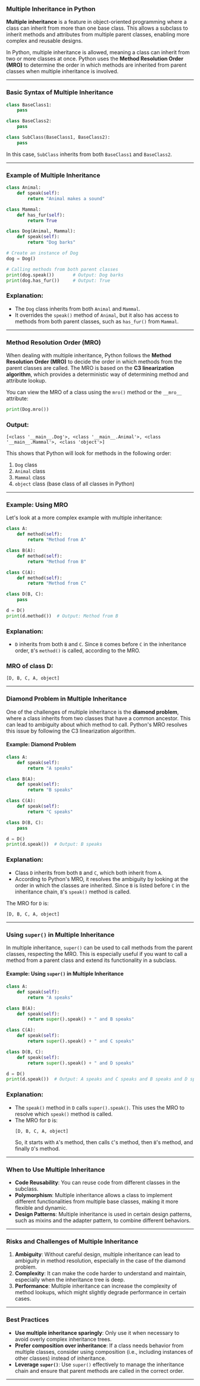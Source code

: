 ### **Multiple Inheritance in Python**

**Multiple inheritance** is a feature in object-oriented programming where a class can inherit from more than one base class. This allows a subclass to inherit methods and attributes from multiple parent classes, enabling more complex and reusable designs.

In Python, multiple inheritance is allowed, meaning a class can inherit from two or more classes at once. Python uses the **Method Resolution Order (MRO)** to determine the order in which methods are inherited from parent classes when multiple inheritance is involved.

---

### **Basic Syntax of Multiple Inheritance**

```python
class BaseClass1:
    pass

class BaseClass2:
    pass

class SubClass(BaseClass1, BaseClass2):
    pass
```

In this case, `SubClass` inherits from both `BaseClass1` and `BaseClass2`.

---

### **Example of Multiple Inheritance**

```python
class Animal:
    def speak(self):
        return "Animal makes a sound"

class Mammal:
    def has_fur(self):
        return True

class Dog(Animal, Mammal):
    def speak(self):
        return "Dog barks"

# Create an instance of Dog
dog = Dog()

# Calling methods from both parent classes
print(dog.speak())       # Output: Dog barks
print(dog.has_fur())     # Output: True
```

### **Explanation:**
- The `Dog` class inherits from both `Animal` and `Mammal`.
- It overrides the `speak()` method of `Animal`, but it also has access to methods from both parent classes, such as `has_fur()` from `Mammal`.

---

### **Method Resolution Order (MRO)**

When dealing with multiple inheritance, Python follows the **Method Resolution Order (MRO)** to decide the order in which methods from the parent classes are called. The MRO is based on the **C3 linearization algorithm**, which provides a deterministic way of determining method and attribute lookup.

You can view the MRO of a class using the `mro()` method or the `__mro__` attribute:

```python
print(Dog.mro())
```

### **Output:**
```
[<class '__main__.Dog'>, <class '__main__.Animal'>, <class '__main__.Mammal'>, <class 'object'>]
```

This shows that Python will look for methods in the following order:
1. `Dog` class
2. `Animal` class
3. `Mammal` class
4. `object` class (base class of all classes in Python)

---

### **Example: Using MRO**

Let's look at a more complex example with multiple inheritance:

```python
class A:
    def method(self):
        return "Method from A"

class B(A):
    def method(self):
        return "Method from B"

class C(A):
    def method(self):
        return "Method from C"

class D(B, C):
    pass

d = D()
print(d.method())  # Output: Method from B
```

### **Explanation:**
- `D` inherits from both `B` and `C`. Since `B` comes before `C` in the inheritance order, `B`'s `method()` is called, according to the MRO.

### **MRO of class D:**
```
[D, B, C, A, object]
```

---

### **Diamond Problem in Multiple Inheritance**

One of the challenges of multiple inheritance is the **diamond problem**, where a class inherits from two classes that have a common ancestor. This can lead to ambiguity about which method to call. Python's MRO resolves this issue by following the C3 linearization algorithm.

#### **Example: Diamond Problem**

```python
class A:
    def speak(self):
        return "A speaks"

class B(A):
    def speak(self):
        return "B speaks"

class C(A):
    def speak(self):
        return "C speaks"

class D(B, C):
    pass

d = D()
print(d.speak())  # Output: B speaks
```

### **Explanation:**
- Class `D` inherits from both `B` and `C`, which both inherit from `A`.
- According to Python's MRO, it resolves the ambiguity by looking at the order in which the classes are inherited. Since `B` is listed before `C` in the inheritance chain, `B`'s `speak()` method is called.

The MRO for `D` is:
```
[D, B, C, A, object]
```

---

### **Using `super()` in Multiple Inheritance**

In multiple inheritance, `super()` can be used to call methods from the parent classes, respecting the MRO. This is especially useful if you want to call a method from a parent class and extend its functionality in a subclass.

#### **Example: Using `super()` in Multiple Inheritance**

```python
class A:
    def speak(self):
        return "A speaks"

class B(A):
    def speak(self):
        return super().speak() + " and B speaks"

class C(A):
    def speak(self):
        return super().speak() + " and C speaks"

class D(B, C):
    def speak(self):
        return super().speak() + " and D speaks"

d = D()
print(d.speak())  # Output: A speaks and C speaks and B speaks and D speaks
```

### **Explanation:**
- The `speak()` method in `D` calls `super().speak()`. This uses the MRO to resolve which `speak()` method is called.
- The MRO for `D` is:
  ```
  [D, B, C, A, object]
  ```
  So, it starts with `A`'s method, then calls `C`'s method, then `B`'s method, and finally `D`'s method.

---

### **When to Use Multiple Inheritance**
- **Code Reusability**: You can reuse code from different classes in the subclass.
- **Polymorphism**: Multiple inheritance allows a class to implement different functionalities from multiple base classes, making it more flexible and dynamic.
- **Design Patterns**: Multiple inheritance is used in certain design patterns, such as mixins and the adapter pattern, to combine different behaviors.

---

### **Risks and Challenges of Multiple Inheritance**
1. **Ambiguity**: Without careful design, multiple inheritance can lead to ambiguity in method resolution, especially in the case of the diamond problem.
2. **Complexity**: It can make the code harder to understand and maintain, especially when the inheritance tree is deep.
3. **Performance**: Multiple inheritance can increase the complexity of method lookups, which might slightly degrade performance in certain cases.

---

### **Best Practices**
- **Use multiple inheritance sparingly**: Only use it when necessary to avoid overly complex inheritance trees.
- **Prefer composition over inheritance**: If a class needs behavior from multiple classes, consider using composition (i.e., including instances of other classes) instead of inheritance.
- **Leverage `super()`**: Use `super()` effectively to manage the inheritance chain and ensure that parent methods are called in the correct order.

---
